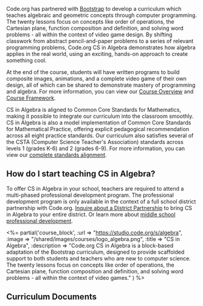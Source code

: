 <!-- # Middle School CS in Math -->

Code.org has partnered with [Bootstrap](http://www.BootstrapWorld.org) to develop a curriculum which teaches algebraic and geometric concepts through computer programming. The twenty lessons focus on concepts like order of operations, the Cartesian plane, function composition and definition, and solving word problems - all within the context of video game design. By shifting classwork from abstract pencil-and-paper problems to a series of relevant programming problems, Code.org CS in Algebra demonstrates how algebra applies in the real world, using an exciting, hands-on approach to create something cool.

At the end of the course, students will have written programs to build composite images, animations, and a complete video game of their own design, all of which can be shared to demonstrate mastery of programming and algebra. For more information, you can view our [Course Overview](/curriculum/docs/algebra/overview) and [Course Framework](/curriculum/docs/algebra/framework).

CS in Algebra is aligned to Common Core Standards for Mathematics, making it possible to integrate our curriculum into the classroom smoothly. CS in Algebra is also a model implementation of Common Core Standards for Mathematical Practice, offering explicit pedagogical recommendation across all eight practice standards. Our curriculum also satisfies several of the CSTA (Computer Science Teacher's Association) standards across levels 1 (grades K-6) and 2 (grades 6-9). For more information, you can view our [complete standards alignment](/curriculum/docs/algebra/standards).

<a name="start"><a/>
## How do I start teaching CS in Algebra?

To offer CS in Algebra in your school, teachers are required to attend a multi-phased professional development program. The professional development program is only available in the context of a full school district partnership with Code.org. [Inquire about a District Partnership](/educate/districts) to bring CS in Algebra to your entire district. Or learn more about [middle school professional development](/educate/professional-development).

<%= partial('course_block', 
	:url => "https://studio.code.org/s/algebra", 
	:image => "/shared/images/courses/logo_algebra.png",
	:title => "CS in Algebra", 
	:description => "Code.org CS in Algebra is a block-based adaptation of the Bootstrap curriculum, designed to provide scaffolded support to both students and teachers who are new to computer science. The twenty lessons focus on concepts like order of operations, the Cartesian plane, function composition and definition, and solving word problems - all within the context of video games." 
	) %>  

## Curriculum Documents
